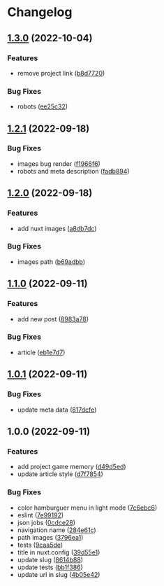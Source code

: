 # Changelog

## [1.3.0](https://github.com/gabrielcaiana/myWebSite/compare/v1.2.1...v1.3.0) (2022-10-04)


### Features

* remove project link ([b8d7720](https://github.com/gabrielcaiana/myWebSite/commit/b8d772049d3a3456f2a26b46bc8d7d24d02ca38f))


### Bug Fixes

* robots ([ee25c32](https://github.com/gabrielcaiana/myWebSite/commit/ee25c3250d9b32bd9bf7aef845ac2c1256a7153b))

## [1.2.1](https://github.com/gabrielcaiana/myWebSite/compare/v1.2.0...v1.2.1) (2022-09-18)


### Bug Fixes

* images bug render ([f1966f6](https://github.com/gabrielcaiana/myWebSite/commit/f1966f6fad1944de411f69380e620deff6f23046))
* robots and meta description ([fadb894](https://github.com/gabrielcaiana/myWebSite/commit/fadb894a11be15559974bfc779b8739677136e93))

## [1.2.0](https://github.com/gabrielcaiana/myWebSite/compare/v1.1.0...v1.2.0) (2022-09-18)


### Features

* add nuxt images ([a8db7dc](https://github.com/gabrielcaiana/myWebSite/commit/a8db7dc19e091edca25dec2728a9e5e78cf8f649))


### Bug Fixes

* images path ([b69adbb](https://github.com/gabrielcaiana/myWebSite/commit/b69adbb5f54ff529bc39799b15febb08d05a5967))

## [1.1.0](https://github.com/gabrielcaiana/myWebSite/compare/v1.0.1...v1.1.0) (2022-09-11)


### Features

* add new post ([8983a78](https://github.com/gabrielcaiana/myWebSite/commit/8983a7841a0d9c53c2e4acc38e9e7ba0fcb99636))


### Bug Fixes

* article ([eb1e7d7](https://github.com/gabrielcaiana/myWebSite/commit/eb1e7d7b0a1b8e788ff11a3554a9e7c78705f81f))

## [1.0.1](https://github.com/gabrielcaiana/myWebSite/compare/v1.0.0...v1.0.1) (2022-09-11)


### Bug Fixes

* update meta data ([817dcfe](https://github.com/gabrielcaiana/myWebSite/commit/817dcfe323e7c755a5b994a1243050cf51849e33))

## 1.0.0 (2022-09-11)


### Features

* add project game memory ([d49d5ed](https://github.com/gabrielcaiana/myWebSite/commit/d49d5edc6c9449329ba3e0cd1fadfb8cbeffa559))
* update article style ([d7f7854](https://github.com/gabrielcaiana/myWebSite/commit/d7f7854220e900c815f17057c87820343dd59ebf))


### Bug Fixes

* color hamburguer menu in light mode ([7c6ebc6](https://github.com/gabrielcaiana/myWebSite/commit/7c6ebc65537e91b7d85c6656b34f6bd6456fcd25))
* eslint ([7e99192](https://github.com/gabrielcaiana/myWebSite/commit/7e99192a698970903c2eacd0413c7e21e714d36a))
* json jobs ([0cdce28](https://github.com/gabrielcaiana/myWebSite/commit/0cdce28beb4ed88f8f0c67e26e58888d65c07e04))
* navigation name ([284e61c](https://github.com/gabrielcaiana/myWebSite/commit/284e61c4795cd49b7219e57b6d04c0b65b9b1932))
* path images ([3796ea1](https://github.com/gabrielcaiana/myWebSite/commit/3796ea118a8d54c57821df1d8e3321c5295d858a))
* tests ([9caa5de](https://github.com/gabrielcaiana/myWebSite/commit/9caa5de039792858572a2039be04fd4611c4e608))
* title in nuxt.config ([39d55e1](https://github.com/gabrielcaiana/myWebSite/commit/39d55e1cdefcc28893715160924a527a258ca8ad))
* update slug ([8614b88](https://github.com/gabrielcaiana/myWebSite/commit/8614b88047a0fad5474a80abc6d74d5a992ac4ca))
* update tests ([bb1f386](https://github.com/gabrielcaiana/myWebSite/commit/bb1f386ee50126cb101b29fd0bdf66267805d62c))
* update url in slug ([4b05e42](https://github.com/gabrielcaiana/myWebSite/commit/4b05e421c836f221f12bf53df54f27d91fee3bde))
